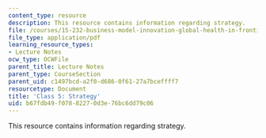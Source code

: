 ```yaml
---
content_type: resource
description: This resource contains information regarding strategy.
file: /courses/15-232-business-model-innovation-global-health-in-frontier-markets-fall-2013/b67fdb49f07882270d3e76bc6dd79c06_MIT15_232F13_Class5.pdf
file_type: application/pdf
learning_resource_types:
- Lecture Notes
ocw_type: OCWFile
parent_title: Lecture Notes
parent_type: CourseSection
parent_uid: c1497bcd-a2f0-d686-0f61-27a7bceffff7
resourcetype: Document
title: 'Class 5: Strategy'
uid: b67fdb49-f078-8227-0d3e-76bc6dd79c06
---
```

This resource contains information regarding strategy.

